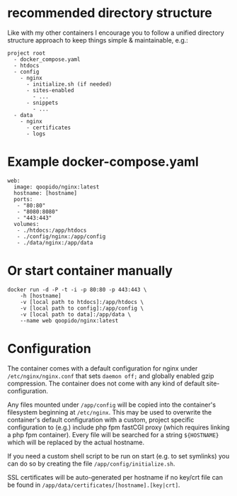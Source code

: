 # recommended directory structure #
Like with my other containers I encourage you to follow a unified directory structure approach to keep things simple & maintainable, e.g.:

```
project root
  - docker_compose.yaml
  - htdocs
  - config
    - nginx
      - initialize.sh (if needed)
      - sites-enabled
        - ...
      - snippets
        - ...
  - data
    - nginx
      - certificates
      - logs
```

# Example docker-compose.yaml #
```
web:
  image: qoopido/nginx:latest
  hostname: [hostname]
  ports:
   - "80:80"
   - "8080:8080"
   - "443:443"
  volumes:
   - ./htdocs:/app/htdocs
   - ./config/nginx:/app/config
   - ./data/nginx:/app/data
```

# Or start container manually #
```
docker run -d -P -t -i -p 80:80 -p 443:443 \
	-h [hostname]
	-v [local path to htdocs]:/app/htdocs \
    -v [local path to config]:/app/config \
    -v [local path to data]:/app/data \
	--name web qoopido/nginx:latest
```

# Configuration #
The container comes with a default configuration for nginx under ```/etc/nginx/nginx.conf``` that sets ```daemon off;``` and globally enabled gzip compression. The container does not come with any kind of default site-configuration.

Any files mounted under ```/app/config``` will be copied into the container's filesystem beginning at ```/etc/nginx```. This may be used to overwrite the container's default configuration with a custom, project specific configuration to (e.g.) include php fpm fastCGI proxy (which requires linking a php fpm container). Every file will be searched for a string ```${HOSTNAME}``` which will be replaced by the actual hostname.

If you need a custom shell script to be run on start (e.g. to set symlinks) you can do so by creating the file ```/app/config/initialize.sh```.

SSL certificates will be auto-generated per hostname if no key/crt file can be found in ```/app/data/certificates/[hostname].[key|crt]```.